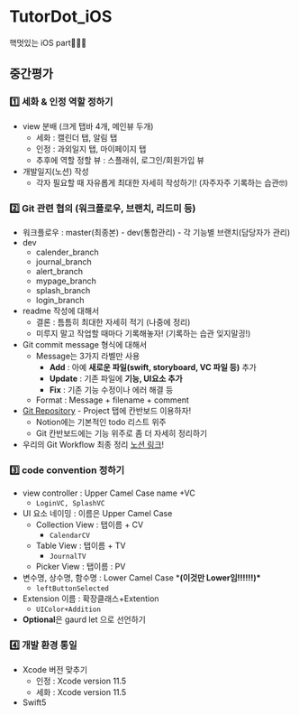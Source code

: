 # TutorDot_iOS
핵멋있는 iOS part👩🏻‍💻



## 중간평가

### 1️⃣ 세화 & 인정 역할 정하기

- view 분배 (크게 탭바 4개, 메인뷰 두개)
  - 세화 : 캘린더 탭, 알림 탭
  - 인정 : 과외일지 탭, 마이페이지 탭
  - 추후에 역할 정할 뷰 : 스플래쉬, 로그인/회원가입 뷰
- 개발일지(노션) 작성
  - 각자 필요할 때 자유롭게 최대한 자세히 작성하기! (자주자주 기록하는 습관🤓)

### 2️⃣ Git 관련 협의 (워크플로우, 브랜치, 리드미 등)

- 워크플로우 : master(최종본) - dev(통합관리) - 각 기능별 브랜치(담당자가 관리)
- dev
  - calender_branch
  - journal_branch
  - alert_branch
  - mypage_branch
  - splash_branch
  - login_branch
- readme 작성에 대해서
  - 결론 : 틈틈히 최대한 자세히 적기 (나중에 정리)
  - 미루지 말고 작업할 때마다 기록해놓자! (기록하는 습관 잊지말긩!)
- Git commit message 형식에 대해서
  - Message는 3가지 라벨만 사용
    - **Add** : 아예 **새로운 파일(swift, storyboard, VC 파일 등)** 추가
    - **Update** : 기존 파일에 **기능, UI요소 추가**
    - **Fix** : 기존 기능 수정이나 에러 해결 등
  - Format : Message + filename + comment
- [Git Repository](https://github.com/TutorDot/TutorDot_iOS) - Project 탭에 칸반보드 이용하자!
  - Notion에는 기본적인 todo 리스트 위주
  - Git 칸반보드에는 기능 위주로 좀 더 자세히 정리하기
- 우리의 Git Workflow 최종 정리 [노션 링크](https://www.notion.so/inddoni/Git-workflow-7e9d12b5cc6a49ca8c0dcebe0d7ff434)!



### 3️⃣ code convention 정하기

- view controller : Upper Camel Case name +VC
  - `LoginVC, SplashVC`
- UI 요소 네이밍 : 이름은 Upper Camel Case
  - Collection View : 탭이름 + CV
    - `CalendarCV`
  - Table View : 탭이름 + TV
    - `JournalTV`
  - Picker View : 탭이름 : PV
- 변수명, 상수명, 함수명 : Lower Camel Case   ***(이것만 Lower임!!!!!!)\***
  - `leftButtonSelected`
- Extension 이름 : 확장클래스+Extention
  - `UIColor+Addition`
- **Optional**은 gaurd let 으로 선언하기

### 4️⃣ 개발 환경 통일

- Xcode 버전 맞추기
  - 인정 : Xcode version 11.5
  - 세화 : Xcode version 11.5
- Swift5

